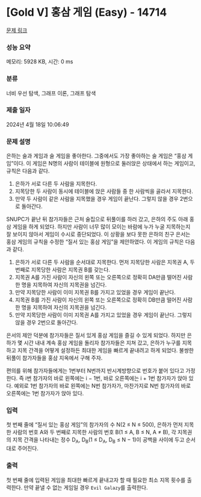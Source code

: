 # [Gold V] 홍삼 게임 (Easy) - 14714 

[문제 링크](https://www.acmicpc.net/problem/14714) 

### 성능 요약

메모리: 5928 KB, 시간: 0 ms

### 분류

너비 우선 탐색, 그래프 이론, 그래프 탐색

### 제출 일자

2024년 4월 18일 10:06:49

### 문제 설명

<p>은하는 술과 게임과 술 게임을 좋아한다. 그중에서도 가장 좋아하는 술 게임은 “홍삼 게임”이다. 이 게임은 N명의 사람이 테이블에 원형으로 둘러앉은 상태에서 하는 게임이고, 규칙은 다음과 같다.</p>

<ol>
	<li>은하가 서로 다른 두 사람을 지목한다.</li>
	<li>지목당한 두 사람이 동시에 테이블에 앉은 사람들 중 한 사람씩을 골라서 지목한다.</li>
	<li>만약 두 사람이 같은 사람을 지목했을 경우 게임이 끝난다. 그렇지 않을 경우 2번으로 돌아간다.</li>
</ol>

<p>SNUPC가 끝난 뒤 참가자들은 근처 술집으로 뒤풀이를 하러 갔고, 은하의 주도 아래 홍삼 게임을 하게 되었다. 하지만 사람이 너무 많이 모이는 바람에 누가 누굴 지목하는지 잘 보이지 않아서 게임이 수시로 중단되었다. 이 상황을 보다 못한 은하의 친구 은서는 홍삼 게임의 규칙을 수정한 “질서 있는 홍삼 게임”을 제안하였다. 이 게임의 규칙은 다음과 같다.</p>

<ol>
	<li>은하가 서로 다른 두 사람을 순서대로 지목한다. 먼저 지목당한 사람은 지목권 A, 두 번째로 지목당한 사람은 지목권 B를 갖는다.</li>
	<li>지목권 A를 가진 사람이 자신의 왼쪽 또는 오른쪽으로 정확히 DA만큼 떨어진 사람 한 명을 지목하여 자신의 지목권을 넘긴다.</li>
	<li>만약 지목당한 사람이 이미 지목권 B를 가지고 있었을 경우 게임이 끝난다.</li>
	<li>지목권 B를 가진 사람이 자신의 왼쪽 또는 오른쪽으로 정확히 DB만큼 떨어진 사람 한 명을 지목하여 자신의 지목권을 넘긴다.</li>
	<li>만약 지목당한 사람이 이미 지목권 A를 가지고 있었을 경우 게임이 끝난다. 그렇지 않을 경우 2번으로 돌아간다.</li>
</ol>

<p>은서의 제안 덕분에 참가자들은 질서 있게 홍삼 게임을 즐길 수 있게 되었다. 하지만 은하가 몇 시간 내내 계속 홍삼 게임을 돌리자 참가자들은 지쳐 갔고, 은하가 누구를 지목하고 지목 간격을 어떻게 설정하든 최대한 게임을 빠르게 끝내려고 하게 되었다. 불쌍한 뒤풀이 참가자들을 홍삼 지옥에서 구해 주자.</p>

<p>편의를 위해 참가자들에게는 1번부터 N번까지 반시계방향으로 번호가 붙어 있다고 가정한다. 즉 i번 참가자의 바로 왼쪽에는 i − 1번, 바로 오른쪽에는 i + 1번 참가자가 앉아 있다. 예외로 1번 참가자의 바로 왼쪽에는 N번 참가자가, 마찬가지로 N번 참가자의 바로 오른쪽에는 1번 참가자가 앉아 있다.</p>

### 입력 

 <p>첫 번째 줄에 “질서 있는 홍삼 게임”의 참가자의 수 N(2 ≤ N ≤ 500), 은하가 먼저 지목한 사람의 번호 A와 두 번째로 지목한 사람의 번호 B(1 ≤ A, B ≤ N, A ≠ B), 각 지목권의 지목 간격을 나타내는 정수 D<sub>A</sub>, D<sub>B</sub>(1 ≤ D<sub>A</sub>, D<sub>B</sub> ≤ N − 1)이 공백을 사이에 두고 순서대로 주어진다.</p>

### 출력 

 <p>첫 번째 줄에 입력된 게임을 최대한 빠르게 끝내고자 할 때 필요한 최소 지목 횟수를 출력한다. 만약 끝낼 수 없는 게임일 경우 <code>Evil Galazy</code>를 출력한다.</p>

